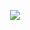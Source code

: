 <p align="center">
  <img src="https://github.com/Macc0de/C_collection/assets/138070020/e4739225-6d3a-49a9-8fb9-d7e3e5183b75">
</p>
